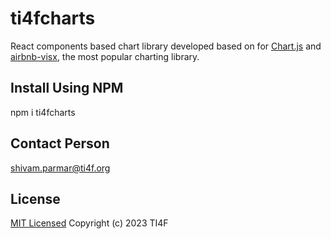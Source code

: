 # ti4fcharts

React components based chart library developed based on for <a href="https://www.chartjs.org">Chart.js</a> and <a href="https://github.com/airbnb/visx">airbnb-visx</a>, the most popular charting library.

## Install Using NPM
npm i ti4fcharts

## Contact Person
shivam.parmar@ti4f.org

## License
[MIT Licensed](LICENSE)
Copyright (c) 2023 TI4F
